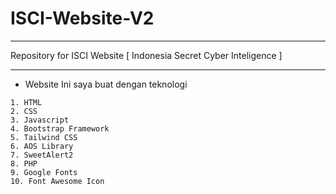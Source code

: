 # ISCI-Website-V2
<hr>
Repository for ISCI Website [ Indonesia Secret Cyber Inteligence ]
<hr>

- Website Ini saya buat dengan teknologi 

```1. HTML```
<br>
```2. CSS```
<br>
```3. Javascript```
<br>
```4. Bootstrap Framework```
<br>
```5. Tailwind CSS```
<br>
```6. AOS Library```
<br>
```7. SweetAlert2```
<br>
```8. PHP```
<br>
```9. Google Fonts```
<br>
```10. Font Awesome Icon```

